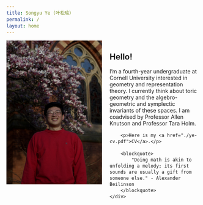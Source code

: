 ```yaml
---
title: Songyu Ye (叶松瑜）
permalink: /
layout: home
---
```


<div style="display: flex; align-items: flex-start;">
    <img src="./me-in-red.jpeg" width="250" height="auto" style="margin-right: 20px; float: left;" alt="Profile Picture" />
    <div>
        <h2>Hello!</h2>
        <p>I’m a fourth-year undergraduate at Cornell University interested in geometry and representation theory. I currently think about toric geometry and the algebro-geometric and symplectic invariants of these spaces. I am coadvised by Professor Allen Knutson and Professor Tara Holm.</p>
        
        <p>Here is my <a href="./ye-cv.pdf">CV</a>.</p>
        
        <blockquote>
            "Doing math is akin to unfolding a melody; its first sounds are usually a gift from someone else." - Alexander Beilinson
        </blockquote>
    </div>
</div>
